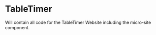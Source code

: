 # TableTimer
Will contain all code for the TableTimer Website including the micro-site component. 

